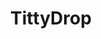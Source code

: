 ---
title: TittyDrop
crosslinks:
- SpankSafe
- JavDownloadCenter
- BustyNaturalPornstars
- BiggerThanYouThought
- AlyssaAtNightFans
- rhettal
- ghostnipples
- GoodSiren
- TessaFowler
- MassiveTitsnAss
- TeenAsian
- whynotasource
- LegalCollegeGirls
- AsBigAsYouThought
- DillonRose
- MissAlice_18
- NegativeWithGold
- gonewild
- JavPreview
---